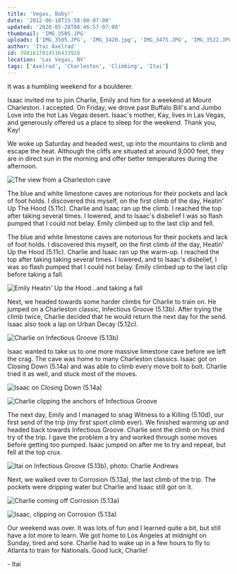 ```yaml
---
title: 'Vegas, Baby!'
date: '2012-06-18T15:58:00-07:00'
updated: '2020-05-28T08:46:57-07:00'
thumbnail: 'IMG_3505.JPG'
uploads: ['IMG_3505.JPG', 'IMG_3420.jpg', 'IMG_3475.JPG', 'IMG_3522.JPG', 'IMG_3580.JPG', 'IMG_3594.JPG', 'IMG_3659.JPG', 'IMG_3672.JPG']
author: 'Itai Axelrad'
id: 3981617014516433928
location: 'Las Vegas, NV'
tags: ['Axelrad', 'Charleston', 'Climbing', 'Itai']
---
```


It was a humbling weekend for a boulderer.

Isaac invited me to join Charlie, Emily and him for a weekend at Mount Charleston. I accepted. On Friday, we drove past Buffalo Bill's and Jumbo Love into the hot Las Vegas desert. Isaac's mother, Kay, lives in Las Vegas, and generously offered us a place to sleep for the weekend. Thank you, Kay!

We woke up Saturday and headed west, up into the mountains to climb and escape the heat. Although the cliffs are situated at around 9,000 feet, they are in direct sun in the morning and offer better temperatures during the afternoon.

![The view from a Charleston cave](uploads/IMG_3505.JPG)

The blue and white limestone caves are notorious for their pockets and lack of foot holds. I discovered this myself, on the first climb of the day, Heatin' Up The Hood (5.11c). Charlie and Isaac ran up the climb. I reached the top after taking several times. I lowered, and to Isaac's disbelief I was so flash pumped that I could not belay. Emily climbed up to the last clip and fell.

The blue and white limestone caves are notorious for their pockets and lack of foot holds. I discovered this myself, on the first climb of the day, Heatin' Up the Hood (5.11c). Charlie and Isaac ran up the warm-up. I reached the top after taking taking several times. I lowered, and to Isaac's disbelief, I was so flash pumped that I could not belay. Emily climbed up to the last clip before taking a fall.

![Emily Heatin' Up the Hood...and taking a fall](uploads/IMG_3420.jpg)

Next, we headed towards some harder climbs for Charlie to train on. He jumped on a Charleston classic, Infectious Groove (5.13b). After trying the climb twice, Charlie decided that he would return the next day for the send. Isaac also took a lap on Urban Decay (5.12c).

![Charlie on Infectious Groove (5.13b)](uploads/IMG_3475.JPG)

Isaac wanted to take us to one more massive limestone cave before we left the crag. The cave was home to many Charleston classics. Isaac got on Closing Down (5.14a) and was able to climb every move bolt to bolt. Charlie tried it as well, and stuck most of the moves.

![Isaac on Closing Down (5.14a)](uploads/IMG_3522.JPG)

![Charlie clipping the anchors of Infectious Groove](uploads/IMG_3580.JPG)

The next day, Emily and I managed to snag Witness to a Killing (5.10d), our first send of the trip (my first sport climb ever). We finished warming up and headed back towards Infectious Groove. Charlie sent the climb on his third try of the trip. I gave the problem a try and worked through some moves before getting too pumped. Isaac jumped on after me to try and repeat, but fell at the top crux.

![Itai on Infectious Groove (5.13b), photo: Charlie Andrews](uploads/IMG_3594.JPG)

Next, we walked over to Corrosion (5.13a), the last climb of the trip. The pockets were dripping water but Charlie and Isaac still got on it.

![Charlie coming off Corrosion (5.13a)](uploads/IMG_3659.JPG)

![Isaac, clipping on Corrosion (5.13a)](uploads/IMG_3672.JPG)

Our weekend was over. It was lots of fun and I learned quite a bit, but still have a lot more to learn. We got home to Los Angeles at midnight on Sunday, tired and sore. Charlie had to wake up in a few hours to fly to Atlanta to train for Nationals. Good luck, Charlie!

\- Itai
